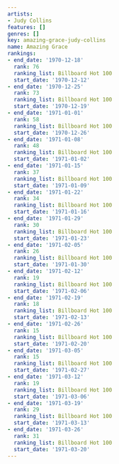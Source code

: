 ```yaml
---
artists:
- Judy Collins
features: []
genres: []
key: amazing-grace-judy-collins
name: Amazing Grace
rankings:
- end_date: '1970-12-18'
  rank: 76
  ranking_list: Billboard Hot 100
  start_date: '1970-12-12'
- end_date: '1970-12-25'
  rank: 73
  ranking_list: Billboard Hot 100
  start_date: '1970-12-19'
- end_date: '1971-01-01'
  rank: 58
  ranking_list: Billboard Hot 100
  start_date: '1970-12-26'
- end_date: '1971-01-08'
  rank: 48
  ranking_list: Billboard Hot 100
  start_date: '1971-01-02'
- end_date: '1971-01-15'
  rank: 37
  ranking_list: Billboard Hot 100
  start_date: '1971-01-09'
- end_date: '1971-01-22'
  rank: 34
  ranking_list: Billboard Hot 100
  start_date: '1971-01-16'
- end_date: '1971-01-29'
  rank: 30
  ranking_list: Billboard Hot 100
  start_date: '1971-01-23'
- end_date: '1971-02-05'
  rank: 26
  ranking_list: Billboard Hot 100
  start_date: '1971-01-30'
- end_date: '1971-02-12'
  rank: 19
  ranking_list: Billboard Hot 100
  start_date: '1971-02-06'
- end_date: '1971-02-19'
  rank: 18
  ranking_list: Billboard Hot 100
  start_date: '1971-02-13'
- end_date: '1971-02-26'
  rank: 15
  ranking_list: Billboard Hot 100
  start_date: '1971-02-20'
- end_date: '1971-03-05'
  rank: 15
  ranking_list: Billboard Hot 100
  start_date: '1971-02-27'
- end_date: '1971-03-12'
  rank: 19
  ranking_list: Billboard Hot 100
  start_date: '1971-03-06'
- end_date: '1971-03-19'
  rank: 29
  ranking_list: Billboard Hot 100
  start_date: '1971-03-13'
- end_date: '1971-03-26'
  rank: 31
  ranking_list: Billboard Hot 100
  start_date: '1971-03-20'
---
```


